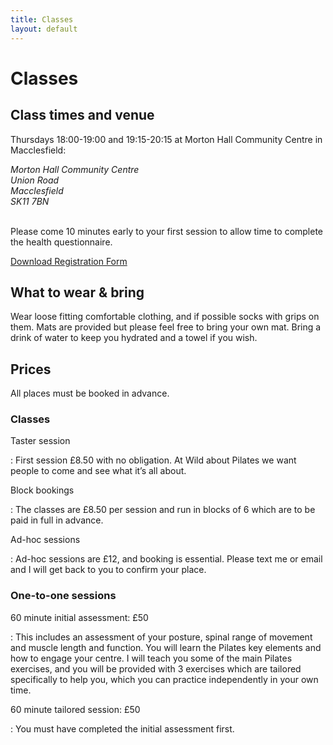 ```yaml
---
title: Classes
layout: default
---
```


# Classes

## Class times and venue

Thursdays <time>18:00</time>-<time>19:00</time> and <time>19:15</time>-<time>20:15</time> at Morton Hall Community Centre in Macclesfield:

<address>
    Morton Hall Community Centre<br>
    Union Road<br>
    Macclesfield<br>
    SK11 7BN<br><br>
    <script type="application/ld+json">
    {
        "@context": "http://schema.org",
        "@type": "LocalBusiness",
        "@id": "https://www.wildaboutpilates.co.uk/macclesfield",
        "url": "https://www.wildaboutpilates.co.uk/",
        "name": "Wild About Pilates",
        "telephone": "+44-7378-166524",
        "image": "https://www.wildaboutpilates.co.uk/images/wild-about-pilates-logo.svg",
        "priceRange": "$",
        "geo": {
            "@type": "GeoCoordinates",
            "latitude": "53.258309",
            "longitude": "-2.114774"
        },
        "address": {
            "@type": "PostalAddress",
            "addressCountry": "GB",
            "streetAddress": "Morton Hall Community Centre, Union Road",
            "addressLocality": "Macclesfield",
            "addressRegion": "Cheshire",
            "postalCode": "SK11 7BN"
        },
        "openingHoursSpecification": [
            {
                "@type": "OpeningHoursSpecification",
                "opens":  "18:00:00",
                "closes":  "19:00:00",
                "dayOfWeek": "http://schema.org/Thursday"
            },
            {
                "@type": "OpeningHoursSpecification",
                "opens":  "19:15:00",
                "closes":  "20:15:00",
                "dayOfWeek": "http://schema.org/Thursday"
            }
        ]
    }
    </script>
</address>

Please come 10 minutes early to your first session to allow time to complete the health questionnaire.

<a href="/documents/wild_about_pilates_registration_form_20180106.pdf">Download Registration Form</a>

## What to wear & bring

Wear loose fitting comfortable clothing, and if possible socks with grips on them. Mats are provided but please feel free to bring your own mat. Bring a drink of water to keep you hydrated and a towel if you wish.

## Prices

All places must be booked in advance.

### Classes

Taster session

: First session £8.50 with no obligation. At Wild about Pilates we want people to come and see what it’s all about.

Block bookings

: The classes are £8.50 per session and run in blocks of 6 which are to be paid in full in advance.

Ad-hoc sessions

: Ad-hoc sessions are £12, and booking is essential. Please text me or email and I will get back to you to confirm your place.

### One-to-one sessions

60 minute initial assessment: £50

: This includes an assessment of your posture, spinal range of movement and muscle length and function. You will learn the Pilates key elements and how to engage your centre. I will teach you some of the main Pilates exercises, and you will be provided with 3 exercises which are tailored specifically to help you, which you can practice independently in your own time.

60 minute tailored session: £50

: You must have completed the initial assessment first.


